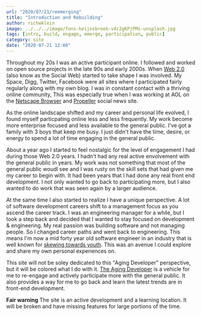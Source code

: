 ```yaml
---
url: "2020/07/21/reemerging"
title: "Introduction and Rebuilding"
author: richwklein
image: ../../../image/fons-heijnsbroek-v4c2gKPjPMs-unsplash.jpg
tags: [intro, build, engage, emerge, participation, public]
category: site
date: "2020-07-21 12:00"
---
```


Throughout my 20s I was an active participant online. I followed and worked on open source projects in the late 90s and early 2000s. When [Web 2.0](https://en.wikipedia.org/wiki/Web_2.0) (also know as the Social Web) started to take shape I was involved. My Space, Digg, Twitter, Facebook were all sites where I participated fairly regularly along with my own blog. I was in constant contact with a thriving online community, This was especially true when I was working at AOL on the [Netscape Browser](https://en.wikipedia.org/wiki/Netscape_Navigator_9) and [Propeller](https://web.archive.org/web/*/http://propeller.com) social news site.

As the online landscape shifted and my career and personal life evolved, I found myself particpating online less and less frequently. My work become more enterprise focused and less available to the general public. I've got a family with 3 boys that keep me busy. I just didn't have the time, desire, or energy to spend a lot of time engaging in the general public. 

About a year ago I started to feel nostalgic for the level of engagement I had during those Web 2.0 years. I hadn't had any real active envolvement with the general public in years. My work was not something that most of the general public woudl see and I was rusty on the skill sets that had given me my career to begin with. It had been years that I had done any real front end development. I not only wanted to go back to participating more, but I also wanted to do work that was seen again by a larger audience. 

At the same time I also started to realize I have a unique perspective. A lot of software development careers shift to a management focus as you ascend the career track. I was an engineering manager for a while, but I took a step back and decided that I wanted to stay focused on development & engineering. My real passion was building software and not managing people. So I changed career paths and went back to engineering. This means I'm now a mid forty year old software engineer in an industry that is well known for [skewing towards youth](https://www.google.com/search?q=ageism+software+engineering&oq=ageism+software+engineering). This was an avenue I could explore and share my own personal experiences on. 

This site will not be soley dedicated to this "Aging Developer" perspective, but it will be colored what I do with it. [The Aging Developer](/) is a vehicle for me to re-engage and actively participate more with the general public. It also provides a way for me to go back and learn the latest trends are in front-end development.

**Fair warning** The site is an active development and a learning location. It will be broken and have missing features for large portions of the time.
